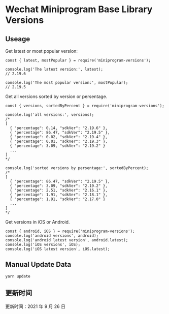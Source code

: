 
# Wechat Miniprogram Base Library Versions

## Useage

Get latest or most popular version:

```;
const { latest, mostPopular } = require('miniprogram-versions');

console.log('The latest version:', latest);
// 2.19.6

console.log('The most popular version:', mostPopular);
// 2.19.5

```

Get all versions sorted by version or persentage.

```
const { versions, sortedByPercent } = require('miniprogram-versions');

console.log('all versions:', versions);
/*
[
  { "percentage": 0.14, "sdkVer": "2.19.6" },
  { "percentage": 86.47, "sdkVer": "2.19.5" },
  { "percentage": 0.02, "sdkVer": "2.19.4" },
  { "percentage": 0.01, "sdkVer": "2.19.3" },
  { "percentage": 3.09, "sdkVer": "2.19.2" }
  ...
]
*/

console.log('sorted versions by persentage:', sortedByPercent);
/*
[
  { "percentage": 86.47, "sdkVer": "2.19.5" },
  { "percentage": 3.09, "sdkVer": "2.19.2" },
  { "percentage": 2.51, "sdkVer": "2.16.1" },
  { "percentage": 1.91, "sdkVer": "2.18.1" },
  { "percentage": 1.91, "sdkVer": "2.17.0" }
  ...
]
*/
```

Get versions in iOS or Android.

```
const { android, iOS } = require('miniprogram-versions');
console.log('android versions', android);
console.log('android latest version', android.latest);
console.log('iOS versions', iOS);
console.log('iOS latest version', iOS.latest);
```

## Manual Update Data

```
yarn update
```

## 更新时间

更新时间：2021 年 9 月 26 日
